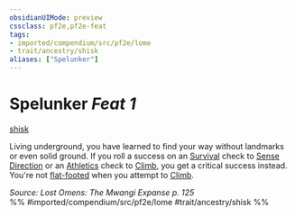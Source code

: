 ```yaml
---
obsidianUIMode: preview
cssclass: pf2e,pf2e-feat
tags:
- imported/compendium/src/pf2e/lome
- trait/ancestry/shisk
aliases: ["Spelunker"]
---
```

# Spelunker  *Feat 1*  
[shisk](shisk-lome.md)  


Living underground, you have learned to find your way without landmarks or even solid ground. If you roll a success on an [Survival](../skills.md#Survival) check to [Sense Direction](sense-direction.md) or an [Athletics](../skills.md#Athletics) check to [Climb](climb.md), you get a critical success instead. You're not [flat-footed](conditions.md#Flat-footed) when you attempt to [Climb](climb.md).

*Source: Lost Omens: The Mwangi Expanse p. 125*  
%% #imported/compendium/src/pf2e/lome #trait/ancestry/shisk %%